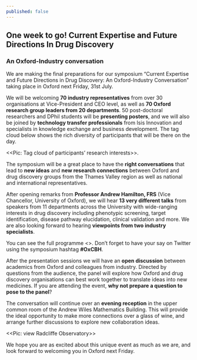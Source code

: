 ```yaml
---
published: false
---
```


## One week to go! Current Expertise and Future Directions In Drug Discovery

### An Oxford-Industry conversation

We are making the final preparations for our symposium “Current Expertise and Future Directions in Drug Discovery: An Oxford-Industry Conversation” taking place in Oxford next Friday, 31st July.

We will be welcoming **70 industry representatives** from over 30 organisations at Vice-President and CEO level, as well as **70 Oxford research group leaders from 20 departments**. 50 post-doctoral researchers and DPhil students will be **presenting posters**, and we will also be joined by **technology transfer professionals** from Isis Innovation and specialists in knowledge exchange and business development. The tag cloud below shows the rich diversity of participants that will be there on the day.

<<Pic: Tag cloud of participants’ research interests>>.

The symposium will be a great place to have the **right conversations** that lead to **new ideas** and **new research connections** between Oxford and drug discovery groups from the Thames Valley region as well as national and international representatives.

After opening remarks from **Professor Andrew Hamilton, FRS** (Vice Chancellor, University of Oxford), we will hear **13 very different talks** from speakers from 11 departments across the University with wide-ranging interests in drug discovery including phenotypic screening, target identification, disease pathway elucidation, clinical validation and more. We are also looking forward to hearing **viewpoints from two industry specialists**. 

You can see the full programme <<here>>. Don’t forget to have your say on Twitter using the symposium hashtag **#OxCBH**.

After the presentation sessions we will have an **open discussion** between academics from Oxford and colleagues from industry.  Directed by questions from the audience, the panel will explore how Oxford and drug discovery organisations can best work together to translate ideas into new medicines. If you are attending the event, **why not prepare a question to pose to the panel**?

The conversation will continue over an **evening reception** in the upper common room of the Andrew Wiles Mathematics Building. This will provide the ideal opportunity to make more connections over a glass of wine, and arrange further discussions to explore new collaboration ideas.

<<Pic: view Radcliffe Observatory>>

We hope you are as excited about this unique event as much as we are, and look forward to welcoming you in Oxford next Friday.

